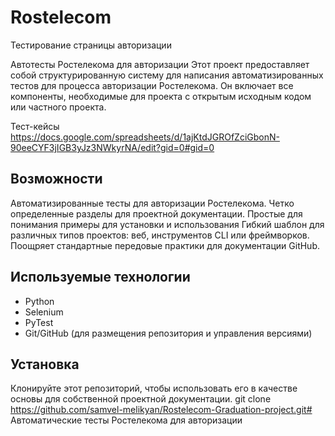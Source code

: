 # Rostelecom

Тестирование страницы авторизации

Автотесты Ростелекома для авторизации
Этот проект предоставляет собой структурированную систему для написания автоматизированных тестов для процесса авторизации Ростелекома. 
Он включает все компоненты, необходимые для проекта с открытым исходным кодом или частного проекта.

Тест-кейсы
https://docs.google.com/spreadsheets/d/1ajKtdJGROfZciGbonN-90eeCYF3jIGB3yJz3NWkyrNA/edit?gid=0#gid=0

## Возможности
Автоматизированные тесты для авторизации Ростелекома.
Четко определенные разделы для проектной документации.
Простые для понимания примеры для установки и использования
Гибкий шаблон для различных типов проектов: веб, инструментов CLI или фреймворков.
Поощряет стандартные передовые практики для документации GitHub.

## Используемые технологии
- Python
- Selenium
- PyTest
- Git/GitHub (для размещения репозитория и управления версиями)

## Установка
Клонируйте этот репозиторий, чтобы использовать его в качестве основы для собственной проектной документации.
git clone https://github.com/samvel-melikyan/Rostelecom-Graduation-project.git# Автоматические тесты Ростелекома для авторизации


